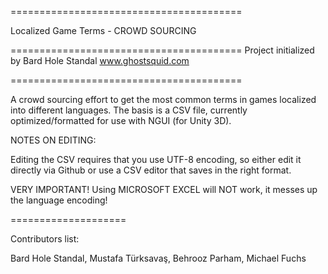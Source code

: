 ========================================

Localized Game Terms - CROWD SOURCING

========================================
Project initialized by Bard Hole Standal
www.ghostsquid.com

========================================

A crowd sourcing effort to get the most common terms in games localized into different languages. 
The basis is a CSV file, currently optimized/formatted for use with NGUI (for Unity 3D).

NOTES ON EDITING:

Editing the CSV requires that you use UTF-8 encoding, so either edit it directly via Github or use a CSV editor that saves in the right format. 

VERY IMPORTANT!
Using MICROSOFT EXCEL will NOT work, it messes up the language encoding!


====================

Contributors list:

Bard Hole Standal, Mustafa Türksavaş, Behrooz Parham, Michael Fuchs
